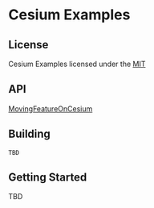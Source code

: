 # Cesium Examples

## License

Cesium Examples licensed under the [MIT](https://opensource.org/licenses/MIT)

## API

[MovingFeatureOnCesium](https://github.com/STEMLab/cesium-examples/tree/master/MFOC)

## Building

    TBD

## Getting Started 

TBD

